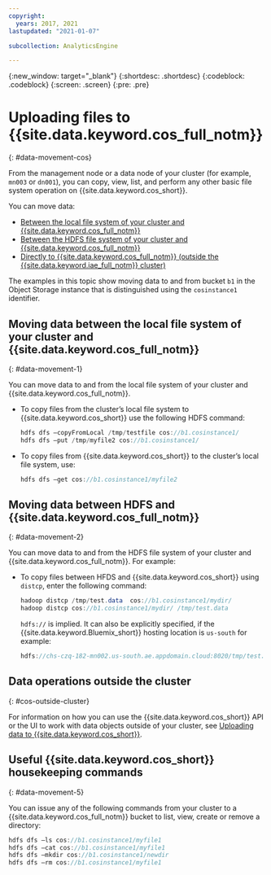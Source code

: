 ```yaml
---
copyright:
  years: 2017, 2021
lastupdated: "2021-01-07"

subcollection: AnalyticsEngine

---
```



{:new_window: target="_blank"}
{:shortdesc: .shortdesc}
{:codeblock: .codeblock}
{:screen: .screen}
{:pre: .pre}

# Uploading files to {{site.data.keyword.cos_full_notm}}
{: #data-movement-cos}

From the management node or a data node of your cluster (for example, `mn003` or `dn001`), you can copy, view, list, and perform any other basic file system operation on {{site.data.keyword.cos_short}}.

You can move data:

- [Between the local file system of your cluster and {{site.data.keyword.cos_full_notm}}](#moving-data-between-the-local-file-system-of-your-cluster-and-ibm-cloud-object-storage)
- [Between the HDFS file system of your cluster and {{site.data.keyword.cos_full_notm}}](#moving-data-between-hdfs-and-ibm-cloud-object-storage)
- [Directly to {{site.data.keyword.cos_full_notm}} (outside the {{site.data.keyword.iae_full_notm}} cluster)](#cos-outside-cluster)

The examples in this topic show moving data to and from bucket `b1` in the Object Storage instance that is distinguished using the  `cosinstance1` identifier.

## Moving data between the local file system of your cluster and {{site.data.keyword.cos_full_notm}}
{: #data-movement-1}

You can move data to and from the local file system of your cluster and {{site.data.keyword.cos_full_notm}}.

- To copy files from the cluster’s local file system to {{site.data.keyword.cos_short}} use the following HDFS command:
    ```java
    hdfs dfs –copyFromLocal /tmp/testfile cos://b1.cosinstance1/
    hdfs dfs –put /tmp/myfile2 cos://b1.cosinstance1/
    ```

- To copy files from {{site.data.keyword.cos_short}} to the cluster’s local file system, use:
    ```java
    hdfs dfs –get cos://b1.cosinstance1/myfile2
    ```

## Moving data between HDFS and {{site.data.keyword.cos_full_notm}}
{: #data-movement-2}

You can move data to and from the HDFS file system of your cluster and {{site.data.keyword.cos_full_notm}}. For example:

- To copy files between HFDS and {{site.data.keyword.cos_short}} using `distcp`, enter the following command:
    ```java
    hadoop distcp /tmp/test.data  cos://b1.cosinstance1/mydir/
    hadoop distcp cos://b1.cosinstance1/mydir/ /tmp/test.data
    ```

    `hdfs://` is implied. It can also be explicitly specified, if the {{site.data.keyword.Bluemix_short}} hosting location is `us-south` for example:

    ```java
    hdfs://chs-czq-182-mn002.us-south.ae.appdomain.cloud:8020/tmp/test.data
    ```

## Data operations outside the cluster
{: #cos-outside-cluster}

For information on how you can use the {{site.data.keyword.cos_short}} API or the UI to work with data objects outside of your cluster, see [Uploading data to  {{site.data.keyword.cos_short}}](/docs/cloud-object-storage?topic=cloud-object-storage-upload).

## Useful {{site.data.keyword.cos_short}} housekeeping commands
{: #data-movement-5}

You can issue any of the following commands from your cluster to a {{site.data.keyword.cos_full_notm}} bucket to list, view, create or remove a directory:
```java
hdfs dfs –ls cos://b1.cosinstance1/myfile1
hdfs dfs –cat cos://b1.cosinstance1/myfile1
hdfs dfs –mkdir cos://b1.cosinstance1/newdir
hdfs dfs –rm cos://b1.cosinstance1/myfile1
```
